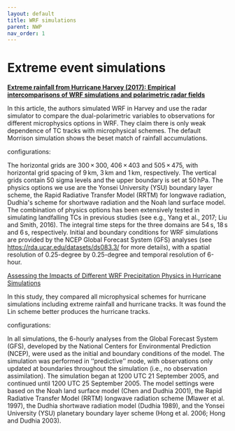 ```yaml
---
layout: default
title: WRF simulations
parent: NWP
nav_order: 1
---
```


# Extreme event simulations

[__Extreme rainfall from Hurricane Harvey (2017): Empirical intercomparisons of WRF simulations and polarimetric radar fields__](https://www.sciencedirect.com/science/article/pii/S0169809518314327#bb0210)

In this article, the authors simulated WRF in Harvey and use the radar simulator to compare the dual-polarimetric variables to observations for different microphysics options in WRF. They claim there is only weak dependence of TC tracks with microphysical schemes. The default Morrison simulation shows the beset match of rainfall accumulations.

configurations:

The horizontal grids are 300 × 300, 406 × 403 and 505 × 475, with horizontal grid spacing of 9 km, 3 km and 1 km, respectively. The vertical grids contain 50 sigma levels and the upper boundary is set at 50 hPa. The physics options we use are the Yonsei University (YSU) boundary layer scheme, the Rapid Radiative Transfer Model (RRTM) for longwave radiation, Dudhia's scheme for shortwave radiation and the Noah land surface model. The combination of physics options has been extensively tested in simulating landfalling TCs in previous studies (see e.g., Yang et al., 2017; Liu and Smith, 2016). The integral time steps for the three domains are 54 s, 18 s and 6 s, respectively. Initial and boundary conditions for WRF simulations are provided by the NCEP Global Forecast System (GFS) analyses (see https://rda.ucar.edu/datasets/ds083.3/ for more details), with a spatial resolution of 0.25-degree by 0.25-degree and temporal resolution of 6-hour.

[Assessing the Impacts of Different WRF Precipitation Physics in Hurricane Simulations](https://journals.ametsoc.org/view/journals/wefo/27/4/waf-d-10-05000_1.xml)

In this study, they compared all microphysical schemes for hurricane simulations including extreme rainfall and hurricane tracks. It was found the Lin scheme better produces the hurricane tracks.

configurations:

In all simulations, the 6-hourly analyses from the Global Forecast System (GFS), developed by the National Centers for Environmental Prediction (NCEP), were used as the initial and boundary conditions of the model. The simulation was performed in ‘‘predictive’’ mode, with observations only updated at boundaries throughout the simulation (i.e., no observation assimilation). The simulation began at 1200 UTC 21 September 2005, and continued until 1200 UTC 25 September 2005. The model settings were based on the Noah land surface model (Chen and Dudhia 2001), the Rapid Radiative Transfer Model (RRTM) longwave radiation scheme (Mlawer et al. 1997), the Dudhia shortwave radiation model (Dudhia 1989), and the Yonsei University (YSU) planetary boundary layer scheme (Hong et al. 2006; Hong and Dudhia 2003).

 
